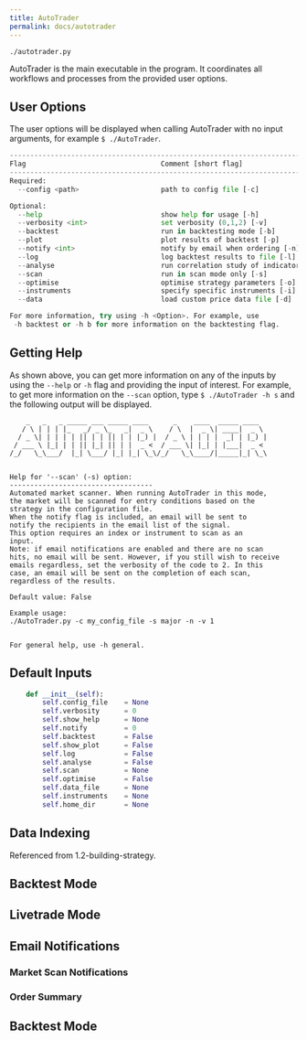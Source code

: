 ```yaml
---
title: AutoTrader
permalink: docs/autotrader
---
```


`./autotrader.py`

AutoTrader is the main executable in the program. It coordinates all workflows and processes from the provided user options.


## User Options

The user options will be displayed when calling AutoTrader with no input arguments, for example `$ ./AutoTrader`.

```python
-----------------------------------------------------------------------------
Flag                                 Comment [short flag]
-----------------------------------------------------------------------------
Required:
  --config <path>                    path to config file [-c]

Optional:
  --help                             show help for usage [-h]
  --verbosity <int>                  set verbosity (0,1,2) [-v]
  --backtest                         run in backtesting mode [-b]
  --plot                             plot results of backtest [-p]
  --notify <int>                     notify by email when ordering [-n]
  --log                              log backtest results to file [-l]
  --analyse                          run correlation study of indicators [-a]
  --scan                             run in scan mode only [-s]
  --optimise                         optimise strategy parameters [-o]
  --instruments                      specify specific instruments [-i]
  --data                             load custom price data file [-d]

For more information, try using -h <Option>. For example, use 
 -h backtest or -h b for more information on the backtesting flag.
```


## Getting Help
As shown above, you can get more information on any of the inputs by using the `--help` or `-h` flag and providing the input
of interest. For example, to get more information on the `--scan` option, type `$ ./AutoTrader -h s` and the following output 
will be displayed.

```
    _   _   _ _____ ___ _____ ____      _    ____  _____ ____  
   / \ | | | |_   _/ _ \_   _|  _ \    / \  |  _ \| ____|  _ \ 
  / _ \| | | | | || | | || | | |_) |  / _ \ | | | |  _| | |_) |
 / ___ \ |_| | | || |_| || | |  _ <  / ___ \| |_| | |___|  _ < 
/_/   \_\___/  |_| \___/ |_| |_| \_\/_/   \_\____/|_____|_| \_\
                                                               

Help for '--scan' (-s) option:
-----------------------------------
Automated market scanner. When running AutoTrader in this mode,
the market will be scanned for entry conditions based on the
strategy in the configuration file.
When the notify flag is included, an email will be sent to
notify the recipients in the email list of the signal.
This option requires an index or instrument to scan as an
input.
Note: if email notifications are enabled and there are no scan
hits, no email will be sent. However, if you still wish to receive
emails regardless, set the verbosity of the code to 2. In this
case, an email will be sent on the completion of each scan,
regardless of the results.

Default value: False

Example usage:
./AutoTrader.py -c my_config_file -s major -n -v 1


For general help, use -h general.
```





## Default Inputs
```python
    def __init__(self):
        self.config_file    = None
        self.verbosity      = 0
        self.show_help      = None
        self.notify         = 0
        self.backtest       = False
        self.show_plot      = False
        self.log            = False
        self.analyse        = False
        self.scan           = None
        self.optimise       = False
        self.data_file      = None
        self.instruments    = None
        self.home_dir       = None
```


## Data Indexing
Referenced from 1.2-building-strategy.


## Backtest Mode



## Livetrade Mode



## Email Notifications

### Market Scan Notifications


### Order Summary



## Backtest Mode